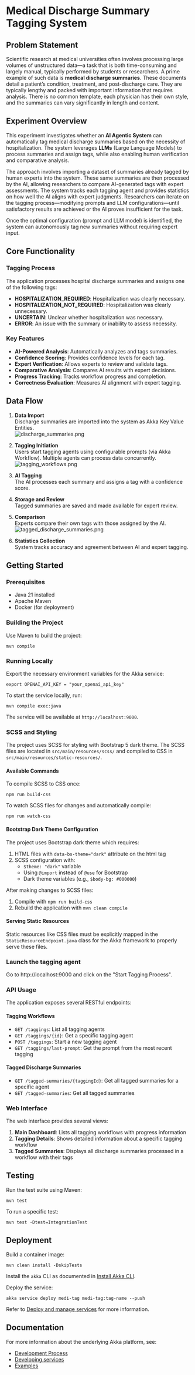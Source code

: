 # Medical Discharge Summary Tagging System

## Problem Statement

Scientific research at medical universities often involves processing large volumes of unstructured data—a task that 
is both time-consuming and largely manual, typically performed by students or researchers. A prime example of such 
data is **medical discharge summaries**. These documents detail a patient’s condition, treatment, and post-discharge 
care. They are typically lengthy and packed with important information that requires analysis. There is no common 
template, each physician has their own style, and the summaries can vary significantly in length and content. 

## Experiment Overview

This experiment investigates whether an **AI Agentic System** can automatically tag medical discharge summaries based on the necessity of hospitalization. The system leverages **LLMs** (Large Language Models) to process summaries and assign tags, while also enabling human verification and comparative analysis.

The approach involves importing a dataset of summaries already tagged by human experts into the system. These same summaries are then processed by the AI, allowing researchers to compare AI-generated tags with expert assessments. The system tracks each tagging agent and provides statistics on how well the AI aligns with expert judgments. Researchers can iterate on the tagging process—modifying prompts and LLM configurations—until satisfactory results are achieved or the AI proves insufficient for the task.

Once the optimal configuration (prompt and LLM model) is identified, the system can autonomously tag new summaries without requiring expert input.

## Core Functionality

### Tagging Process

The application processes hospital discharge summaries and assigns one of the following tags:

- **HOSPITALIZATION_REQUIRED**: Hospitalization was clearly necessary.
- **HOSPITALIZATION_NOT_REQUIRED**: Hospitalization was clearly unnecessary.
- **UNCERTAIN**: Unclear whether hospitalization was necessary.
- **ERROR**: An issue with the summary or inability to assess necessity.

### Key Features

- **AI-Powered Analysis**: Automatically analyzes and tags summaries.
- **Confidence Scoring**: Provides confidence levels for each tag.
- **Expert Verification**: Allows experts to review and validate tags.
- **Comparative Analysis**: Compares AI results with expert decisions.
- **Progress Tracking**: Tracks workflow progress and completion.
- **Correctness Evaluation**: Measures AI alignment with expert tagging.

## Data Flow

1. **Data Import**  
   Discharge summaries are imported into the system as Akka Key Value Entities.  
   ![discharge_summaries.png](docs/discharge_summaries.png)

2. **Tagging Initiation**  
   Users start tagging agents using configurable prompts (via Akka Workflow). Multiple agents can process data concurrently.  
   ![tagging_workflows.png](docs/tagging_workflows.png)

3. **AI Tagging**  
   The AI processes each summary and assigns a tag with a confidence score.

4. **Storage and Review**  
   Tagged summaries are saved and made available for expert review.

5. **Comparison**  
   Experts compare their own tags with those assigned by the AI.  
   ![tagged_discharge_summaries.png](docs/tagged_discharge_summaries.png)

6. **Statistics Collection**  
   System tracks accuracy and agreement between AI and expert tagging.

## Getting Started

### Prerequisites

- Java 21 installed
- Apache Maven
- Docker (for deployment)

### Building the Project

Use Maven to build the project:

```shell
mvn compile
```

### Running Locally

Export the necessary environment variables for the Akka service:

```shell
export OPENAI_API_KEY = "your_openai_api_key"
```

To start the service locally, run:

```shell
mvn compile exec:java
```

The service will be available at `http://localhost:9000`.

### SCSS and Styling

The project uses SCSS for styling with Bootstrap 5 dark theme. The SCSS files are located in `src/main/resources/scss/` and compiled to CSS in `src/main/resources/static-resources/`.

#### Available Commands

To compile SCSS to CSS once:

```shell
npm run build-css
```

To watch SCSS files for changes and automatically compile:

```shell
npm run watch-css
```

#### Bootstrap Dark Theme Configuration

The project uses Bootstrap dark theme which requires:

1. HTML files with `data-bs-theme="dark"` attribute on the html tag
2. SCSS configuration with:
   - `$theme: "dark"` variable
   - Using `@import` instead of `@use` for Bootstrap
   - Dark theme variables (e.g., `$body-bg: #000000`)

After making changes to SCSS files:
1. Compile with `npm run build-css`
2. Rebuild the application with `mvn clean compile`

#### Serving Static Resources

Static resources like CSS files must be explicitly mapped in the `StaticResourceEndpoint.java` class for the Akka framework to properly serve these files.

### Launch the tagging agent

Go to http://localhost:9000 and click on the "Start Tagging Process".

### API Usage

The application exposes several RESTful endpoints:

#### Tagging Workflows

- `GET /taggings`: List all tagging agents
- `GET /taggings/{id}`: Get a specific tagging agent
- `POST /taggings`: Start a new tagging agent
- `GET /taggings/last-prompt`: Get the prompt from the most recent tagging

#### Tagged Discharge Summaries

- `GET /tagged-summaries/{taggingId}`: Get all tagged summaries for a specific agent
- `GET /tagged-summaries`: Get all tagged summaries

### Web Interface

The web interface provides several views:

1. **Main Dashboard**: Lists all tagging workflows with progress information
2. **Tagging Details**: Shows detailed information about a specific tagging workflow
3. **Tagged Summaries**: Displays all discharge summaries processed in a workflow with their tags

## Testing

Run the test suite using Maven:

```shell
mvn test
```

To run a specific test:

```shell
mvn test -Dtest=IntegrationTest
```

## Deployment

Build a container image:

```shell
mvn clean install -DskipTests
```

Install the `akka` CLI as documented in [Install Akka CLI](https://doc.akka.io/reference/cli/index.html).

Deploy the service:

```shell
akka service deploy medi-tag medi-tag:tag-name --push
```

Refer to [Deploy and manage services](https://doc.akka.io/operations/services/deploy-service.html) for more information.

## Documentation

For more information about the underlying Akka platform, see:
- [Development Process](https://doc.akka.io/concepts/development-process.html)
- [Developing services](https://doc.akka.io/java/index.html)
- [Examples](https://doc.akka.io/java/samples.html)
